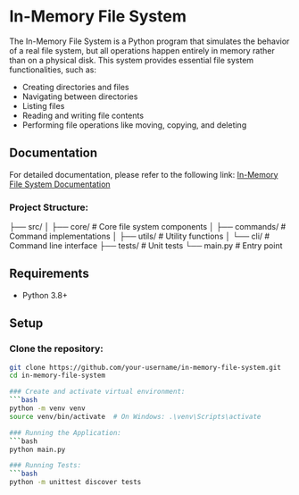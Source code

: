 # In-Memory File System

The In-Memory File System is a Python program that simulates the behavior of a real file system, but all operations happen entirely in memory rather than on a physical disk. This system provides essential file system functionalities, such as:

- Creating directories and files
- Navigating between directories
- Listing files
- Reading and writing file contents
- Performing file operations like moving, copying, and deleting

## Documentation

For detailed documentation, please refer to the following link:
[In-Memory File System Documentation](https://docs.google.com/document/d/18mTw-96WIyoxFCPuLEvCF2Ug_9saY-JDS4HFDe5veBw/edit?usp=sharing)

### Project Structure:

├── src/
│   ├── core/           # Core file system components
│   ├── commands/       # Command implementations
│   ├── utils/          # Utility functions
│   └── cli/            # Command line interface
├── tests/              # Unit tests
└── main.py             # Entry point

## Requirements
- Python 3.8+

## Setup

### Clone the repository:
```bash
git clone https://github.com/your-username/in-memory-file-system.git
cd in-memory-file-system

### Create and activate virtual environment:
```bash
python -m venv venv
source venv/bin/activate  # On Windows: .\venv\Scripts\activate

### Running the Application:
```bash
python main.py

### Running Tests:
```bash
python -m unittest discover tests

